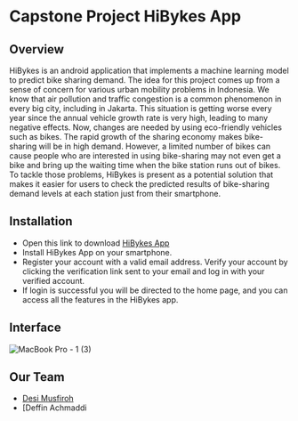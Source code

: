 

# Capstone Project HiBykes App

## Overview

HiBykes is an android application that implements a machine learning model to predict bike sharing demand. The idea for this project comes up from a sense of concern for various urban mobility problems in Indonesia. We know that air pollution and traffic congestion is a common phenomenon in every big city, including in Jakarta. This situation is getting worse every year since the annual vehicle growth rate is very high, leading to many negative effects. Now, changes are needed by using eco-friendly vehicles such as bikes. The rapid growth of the sharing economy makes bike-sharing will be in high demand. However, a limited number of bikes can cause people who are interested in using bike-sharing may not even get a bike and bring up the waiting time when the bike station runs out of bikes. To tackle those problems, HiBykes is present as a potential solution that makes it easier for users to check the predicted results of bike-sharing demand levels at each station just from their smartphone.

## Installation

- Open this link to download [HiBykes App](https://drive.google.com/file/d/11JaF4oVAzx6De2LobZoWjJ34y925TXyp/view?usp=sharing)
- Install HiBykes App on your smartphone.
- Register your account with a valid email address.
Verify your account by clicking the verification link sent to your email and log in with your verified account.
- If login is successful you will be directed to the home page, and you can access all the features in the HiBykes app.

## Interface

![MacBook Pro - 1 (3)](https://user-images.githubusercontent.com/62416304/121394754-dbc1be80-c97b-11eb-8a2f-54d39a72f163.png)

## Our Team
- [Desi Musfiroh](https://github.com/DesiMusfiroh)
- [Deffin Achmaddi